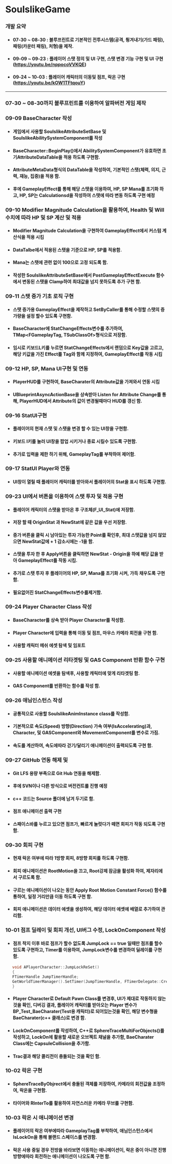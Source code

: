 # SoulslikeGame

### 개발 요약
+ #### 07-30 ~ 08-30 : 블루프린트로 기본적인 전투시스템(공격, 튕겨내기(가드 패링), 패링(카운터 패링), 처형)을 제작.
+ #### 09-09 ~ 09-23 : 플레이어 스탯 정의 및 UI 구현, 스탯 변경 기능 구현 및 UI 구현(https://youtu.be/nppocoVVKQE)
+ #### 09-24 ~ 10-03 : 플레이어 캐릭터의 이동및 점프, 락온 구현(https://youtu.be/kOW1TFtqouY)

--------------------------------------------------------------------------------------------------------------------


### 07-30 ~ 08-30까지 블루프린트를 이용하여 알파버전 게임 제작

### 09-09 BaseCharacter 작성
+ #### 게임에서 사용할 SoulslikeAttributeSetBase 및 SoulslikeAbilitySystemComponent를 작성
+ #### BaseCharacter::BeginPlay()에서 AbilitySystemComponent가 유효하면 초기AttributeDataTable을 적용 하도록 구현함.
+ #### AttributeMetaData형식의 DataTable을 작성하여, 기본적인 스탯(체력, 의지, 근력, 재능, 집중)을 적용 함.
+ #### 후에 GameplayEffect를 통해 해당 스탯을 이용하여, HP, SP Mana를 초기화 하고, HP, SP는 Calculationsd을 작성하여 스탯에 따라 변동 하도록 구현 예정

### 09-10 Modifier Magnitude Calculation을 활용하여, Health 및 Will수치에 따라 HP 및 SP 계산 및 적용
+ #### Modifier Magnitude Calculation을 구현하여 GameplayEffect에서 커스텀 계산식을 적용 시킴
+ #### DataTalbe에서 적용된 스탯을 기준으로 HP, SP를 적용함.
+ #### Mana는 스탯에 관련 없이 100으로 고정 되도록 함.
+ #### 작성한 SoulslikeAttributeSetBase에서 PostGameplayEffectExecute 함수에서 변동된 스탯을 Clamp하여 최대값을 넘지 못하도록 추가 구현 함.

### 09-11 스탯 증가 기초 로직 구현
+ #### 스탯 증가용 GameplayEffect을 제작하고 SetByCaller를 통해 수정할 스탯의 증가량을 설정 할수 있도록 구현함.
+ #### BaseCharacter에 StatChangeEffects변수를 추가하여, TMap<FGameplayTag, TSubClassOf<UGameplayEffect>>형식으로 저장함.
+ #### 임시로 키보드L키를 누르면 StatChangeEffects에서 랜덤으로 Key값을 고르고, 해당 키값을 가진 Effect를 Tag와 함께 지정하여, GameplayEffect를 작동 시킴

### 09-12 HP, SP, Mana UI구현 및 연동
+ #### PlayerHUD를 구현하여, BaseCharater의 Attribute값을 가져와서 연동 시킴
+ #### UBlueprintAsyncActionBase을 상속받아 Listen for Attribute Change를 통해, PlayerHUD에서 Attribute의 값이 변경될때마다 HUD를 갱신 함.

### 09-16 StatUI구현
+ #### 플레이어의 현재 스탯 및 스탯을 변경 할 수 있는 UI창을 구현함.
+ #### 키보드 I키를 눌러 UI창을 팝업 시키거나 종료 시킬수 있도록 구현함.
+ #### 추가로 입력을 제한 하기 위해, GameplayTag를 부착하여 제어함. 

### 09-17 StatUI Player와 연동
+ #### UI창이 열릴 때 플레이어 캐릭터를 받아와서 플레이어의 Stat을 표시 하도록 구현함.

### 09-23 UI에서 버튼을 이용하여 스탯 투자 및 적용 구현
+ #### 플레이어 캐릭터의 스탯을 받아온 후 구조체(F_UI_Stat)에 저장함.
+ #### 저장 할 때 OriginStat 과 NewStat에 같은 값을 우선 저장함.
+ #### 증가 버튼을 클릭 시 남아있는 투자 가능한 Point를 확인후, 최대 스탯값을 넘지 않았으면 NewStat값에 + 1 감소시에는 -1을 함.
+ #### 스탯을 투자 한 후 Apply버튼을 클릭하면 NewStat - Origin을 하예 해당 값을 받아 GameplayEffect를 작동 시킴.
+ #### 추가로 스탯 투자 후 플레이어의 HP, SP, Mana를 초기화 시켜, 가득 채우도록 구현 함.
+ #### 필요없어진 StatChangeEffects변수를제거함.
  
### 09-24 Player Character Class 작성
+ #### BaseCharacter를 상속 받아 Player Character를 작성함.
+ #### Player Character에 입력을 통해 이동 및 점프, 마우스 카메라 회전을 구현 함.
+ #### 사용할 캐릭터 메쉬 에셋 탐색 및 임포트

### 09-25 사용할 애니메이션 리타겟팅 및 GAS Component 반환 함수 구현
+ #### 사용할 애니메이션 에셋을 탐색후, 사용할 캐릭터에 맞게 리타겟팅 함.
+ #### GAS Component를 반환하는 함수를 작성 함.

### 09-26 애님인스턴스 작성
+ #### 공통적으로 사용할 SoulslikeAnimInstance class를 작성함.
+ #### 기본적으로 속도(Speed) 방향(Direction) 가속 여부(IsAccelerating)과, Character, 및 GASComponent와 MovementComponent를 변수로 가짐.
+ #### 속도를 계산하여, 속도에따라 걷기/달리기 애니메이션이 출력되도록 구현 함.

### 09-27 GitHub 연동 해제 및 
+ #### Git LFS 용량 부족으로 Git Hub 연동을 해제함.
+ #### 후에 SVN이나 다른 방식으로 버전컨트롤 진행 예정
+ #### c++ 코드는 Source 폴더에 남겨 두기로 함.
+ #### 점프 애니메이션 출력 구현
+ #### 스패이스바를 누르고 있으면 점프가, 빠르게 눌럿다가 떼면 회피가 작동 되도록 구현 함.

### 09-30 회피 구현
+ #### 현재 락온 여부에 따라 1방향 회피, 8방향 회피를 하도록 구현함.
+ #### 회피 애니메이션은 RootMotion을 끄고, Root강제 잠금을 활성화 하여, 제자리에서 구르도록 함.
+ #### 구르는 애니메이션이 나오는 동안 Apply Root Motion Constant Force() 함수를 통하여, 일정 거리만큼 이동 하도록 구현 함.
+ #### 회피 애니메이션은 데이터 에셋을 생성하여, 해당 데이터 에셋에 배열로 추가하여 관리함.

### 10-01 점프 딜레이 및 회피 개선, UI버그 수정, LockOnComponent 작성

+ #### 점프 착지 이후 바로 점프가 할수 없도록 JumpLock == true 일때만 점프를 할수 있도록 구현하고, Timer를 이용하여, JumpLock변수를 변경하여 딜레이를 구현 함.
 ```cpp
    void APlayerCharacter::JumpLockReSet()
    {
	FTimerHandle JumpTimerHandle;
	GetWorldTimerManager().SetTimer(JumpTimerHandle, FTimerDelegate::CreateLambda([this]() {JumpLock = false; }), JumpDelay, false);
    }
```
+ #### Player Character로 Default Pawn Class를 변경후, UI가 제대로 작동하지 않는 것을 확인, 디버깅 결과, 플레이어 캐릭터를 받아오는 Player 변수가 BP_Test_BaeCharater(Test용 캐릭터)로 되어있는것을 확인, 해당 변수형을 BaeCharater(c++ 클래스)로 변경 함.
+ #### LockOnComponent를 작성하여, C++로 SphereTraceMultiForObjects()를 작성하고, LockOn에 활용할 새로운 오브젝트 채널을 추가함, BaeCharater Class에는 CapsuleCollision을 추가함.
+ #### Trac결과 해당 콜리전이 충돌되는 것을 확인 함.

### 10-02 락온 구현
+ #### SphereTraceByObjrect에서 충돌된 객체를 저장하여, 카메라의 회전값을 조정하여, 락온을 구현함.
+ #### 타이머와 RInterTo를 활용하여 자연스러운 카메라 무브를 구현함.

### 10-03 락온 시 애니메이션 변경
+ #### 플레이어의 락온 여부에따라 GameplayTag를 부착하여, 애님인스턴스에서 IsLockOn을 통해 블랜드 스페이스를 변경함.
+ #### 락온 사용 중일 경우 전방을 바라보면 이동하는 애니메이션이, 락온 중이 아니면 진행방향에따라 회전하는 애니메이션이 나오도록 구현 함.
